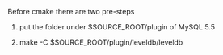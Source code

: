 Before cmake there are two pre-steps 

1) put the folder under $SOURCE_ROOT/plugin of  MySQL 5.5

2) make -C $SOURCE_ROOT/plugin/leveldb/leveldb
